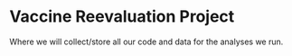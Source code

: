 # Vaccine Reevaluation Project
Where we will collect/store all our code and data for the analyses we run.
